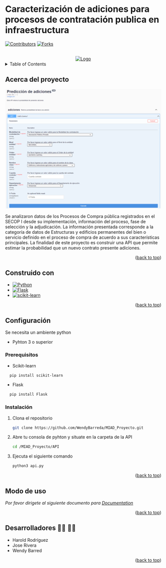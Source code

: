 # Caracterización de adiciones para procesos de contratación publica en infraestructura

[![Contributors][contributors-shield]][contributors-url]
[![Forks][forks-shield]][forks-url]


<!-- PROJECT LOGO -->
<br />
<div align="center">
  <a href="https://github.com/othneildrew/Best-README-Template">
    <img src="images/logo.png" alt="Logo" width="80" height="80">
  </a>
</div>


<!-- TABLE OF CONTENTS -->
<details>
  <summary>Table of Contents</summary>
  <ol>
    <li>
      <a href="#acerca-del-proyecto">Acerca del proyecto</a>
      <ul>
        <li><a href="#construido-con">Construido con</a></li>
      </ul>
    </li>
    <li>
      <a href="#configuración">Configuración</a>
      <ul>
        <li><a href="#prerequisitos">Prerequisitos</a></li>
        <li><a href="#instalación">Instalación</a></li>
      </ul>
    </li>
    <li><a href="#modo-de-uso">Modo de Uso</a></li>
    <li><a href="#desarrolladores-:man_technologist:-:woman_technologist:">Desarrolladores</a></li>
  </ol>
</details>



<!-- ABOUT THE PROJECT -->
## Acerca del proyecto

[![Product Name Screen Shot][product-screenshot]](http://ec2-44-204-2-195.compute-1.amazonaws.com:8888/)

Se analizaron datos de los Procesos de Compra pública registrados en el SECOP I desde su implementación, información del proceso, fase de selección y la adjudicación. La información presentada corresponde a la categoría de datos de Estructuras y edificios permanentes del bien o servicio definido en el proceso de compra de acuerdo a sus características principales.
La finalidad de este proyecto es construir una API que permite estimar la probabilidad que un nuevo contrato presente adiciones. 

<p align="right">(<a href="#readme-top">back to top</a>)</p>



## Construido con

* [![Python][Python]][Python-url]
* [![Flask][Flask]][Flask-url]
* [![scikit-learn][scikit-learn]][scikit-learn-url]

<p align="right">(<a href="#readme-top">back to top</a>)</p>



<!-- GETTING STARTED -->
## Configuración

Se necesita un ambiente python
* Pyhton 3 o superior

### Prerequisitos
* Scikit-learn

```sh
  pip install scikit-learn
  ```
* Flask

```sh
  pip install Flask
  ```

### Instalación

1. Clona el repositorio
   ```sh
   git clone https://github.com/WendyBarreda/MIAD_Proyecto.git
   ```
2. Abre tu consola de pyhton y situate en la carpeta de la API
   ```sh
   cd /MIAD_Proyecto/API
   ```
3. Ejecuta el siguiente comando
   ```py
   python3 api.py
   ```

<p align="right">(<a href="#readme-top">back to top</a>)</p>



<!-- USAGE EXAMPLES -->
## Modo de uso

_Por favor dirigete al siguiente documento para [Documentation](https://github.com/WendyBarreda/MIAD_Proyecto/edit/main/)_

<p align="right">(<a href="#readme-top">back to top</a>)</p>


<!-- CONTACT -->
## Desarrolladores :man_technologist: :woman_technologist:
* Harold Rodríguez
* Jose Rivera
* Wendy Barred


<p align="right">(<a href="#readme-top">back to top</a>)</p>




<!-- MARKDOWN LINKS & IMAGES -->

[contributors-shield]: https://img.shields.io/github/contributors/othneildrew/Best-README-Template.svg?style=for-the-badge
[contributors-url]: https://github.com/WendyBarreda/MIAD_Proyecto/graphs/contributors
[forks-shield]: https://img.shields.io/github/forks/othneildrew/Best-README-Template.svg?style=for-the-badge
[forks-url]: https://github.com/WendyBarreda/MIAD_Proyecto/forks

[product-screenshot]: Images/api.png
[Python]: https://img.shields.io/badge/python-3670A0?style=for-the-badge&logo=python&logoColor=ffdd54
[Python-url]: https://www.python.org/
[Flask]: https://img.shields.io/badge/flask-%23000.svg?style=for-the-badge&logo=flask&logoColor=white
[Flask-url]: https://flask.palletsprojects.com/en/2.3.x/
[scikit-learn]: https://img.shields.io/badge/scikit--learn-%23F7931E.svg?style=for-the-badge&logo=scikit-learn&logoColor=white
[scikit-learn-url]: https://scikit-learn.org/stable/


